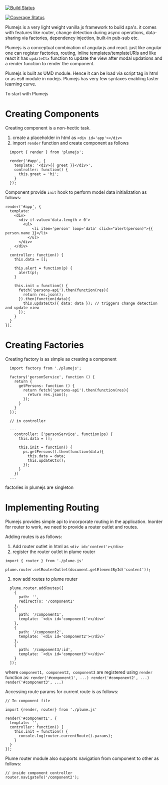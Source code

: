 [![Build Status](https://travis-ci.org/KiranMantha/plumejs.svg?branch=master)](https://travis-ci.org/KiranMantha/plumejs)

[![Coverage Status](https://coveralls.io/repos/github/KiranMantha/plumejs/badge.svg?branch=master)](https://coveralls.io/github/KiranMantha/plumejs?branch=master)


Plumejs is a very light weight vanilla js framework to build spa's. it comes with features like router, change detection during async operations, data-sharing via factories, dependency injection, built-in pub-sub etc.

Plumejs is a conceptual combination of angularjs and react. just like angular one can register factories, routing, inline templates/templateURls and like react it has `updateCtx` function to update the view after modal updations and a render function to render the component.

Plumejs is built as UMD module. Hence it can be load via script tag in html or as es6 module in nodejs. Plumejs has very few syntaxes enabling faster learning curve.

To start with Plumejs

# Creating Components

Creating component is a non-hectic task.

1. create a placeholder in html as `<div id='app'></div>`
2. import `render` function and create component as follows

```
  import { render } from 'plumejs';

  render('#app', {
    template: '<div>{{ greet }}</div>',
    controller: function() {
      this.greet = 'hi';
    }
  });

```

Component provide `init` hook to perform model data initialization as follows:

```
render('#app', {
  template: `
    <div>
      <div if-value='data.length > 0'>
        <ul>
            <li item='person' loop='data' click="alert(person)">{{ person.name }}</li>
          </ul>
      </div>
    </div>
  `
  controller: function() {
    this.data = [];

    this.alert = function(p) {
      alert(p);
    }

    this.init = function() {
      fetch('persons-api').then(function(res){
        return res.json();
      }).then(function(data){
        this.updateCtx({ data: data }); // triggers change detection and update view
      });
    }
  }
});

```

# Creating Factories

Creating factory is as simple as creating a component

```
  import factory from './plumejs';

  factory('personService', function () {
    return {
      getPersons: function () {
        return fetch('persons-api').then(function(res){
          return res.json();
        });
      }
    }
  });

  // in controller

  ---
    controller: ['personService', function(ps) {
      this.data = [];

      this.init = function() {
        ps.getPersons().then(function(data){
          this.data = data;
          this.updateCtx();
        });
      }
    }]
  ---
```

factories in plumejs are singleton

# Implementing Routing

Plumejs provides simple api to incorporate routing in the application. Inorder for router to work, we need to provide a router outlet and routes.

Adding routes is as follows: 

1. Add router outlet in html as `<div id='content'></div>`
2. register the router outlet in plume router

```
import { router } from './plume.js'

plume.router.setRouterOutlet(document.getElementById('content'));

```

3. now add routes to plume router

```
  plume.router.addRoutes([
    {
      path: '',
      redirectTo: '/component1'
    },
    {
      path: '/component1',
      template: `<div id='component1'></div>`
    },
    {
      path: '/component2',
      template: `<div id='component2'></div>`
    },
    {
      path: '/component3/:id',
      template: `<div id='component3'></div>`
    }
  ]);

```

where `component1, component2, component3` are registered using `render` function as:
`render('#component1', ...) render('#component2', ...) render('#component3', ...)`

Accessing route params for current route is as follows:

```
// In component file

import {render, router} from './plume.js'

render('#component1', {
  template: '',
  controller: function() {
    this.init = function() {
      console.log(router.currentRoute().params);
    }
  }
});

```

Plume router module also supports navigation from component to other as follows:

```
// inside component controller
router.navigateTo('/component2');

```
